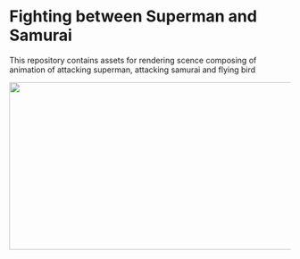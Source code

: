 # Fighting between Superman and Samurai

This repository contains assets for rendering scence composing of animation of  attacking superman, attacking samurai and flying bird

<img src="Scence-Screenshot/Game_Screenshot" width=800 height=300 />
